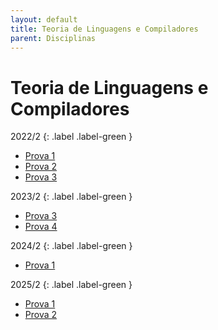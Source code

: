 ```yaml
---
layout: default
title: Teoria de Linguagens e Compiladores
parent: Disciplinas
---
```


# Teoria de Linguagens e Compiladores

2022/2
{: .label .label-green }

- [Prova 1](2022/2/prova1.pdf)
- [Prova 2](2022/2/prova2.pdf)
- [Prova 3](2022/2/prova3.pdf)

2023/2
{: .label .label-green }

- [Prova 3](2023/2/prova3.pdf)
- [Prova 4](2023/2/prova4.pdf)

2024/2
{: .label .label-green }

- [Prova 1](2024/2/prova1.pdf)

2025/2
{: .label .label-green }

- [Prova 1](2025/2/prova1.pdf)
- [Prova 2](2025/2/prova2.pdf)
